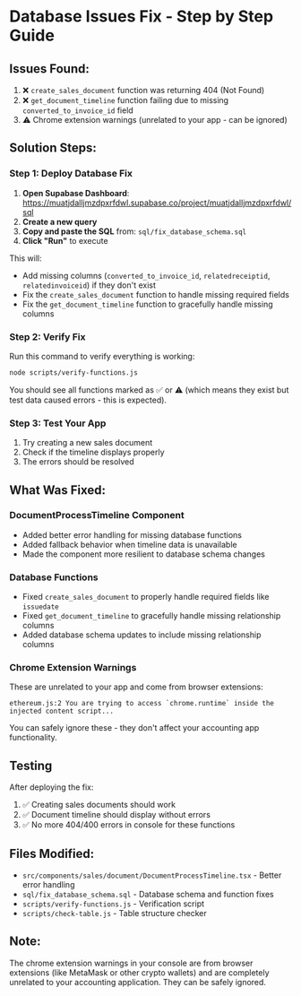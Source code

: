 # Database Issues Fix - Step by Step Guide

## Issues Found:
1. ❌ `create_sales_document` function was returning 404 (Not Found)
2. ❌ `get_document_timeline` function failing due to missing `converted_to_invoice_id` field
3. ⚠️ Chrome extension warnings (unrelated to your app - can be ignored)

## Solution Steps:

### Step 1: Deploy Database Fix
1. **Open Supabase Dashboard**: https://muatjdalljmzdpxrfdwl.supabase.co/project/muatjdalljmzdpxrfdwl/sql
2. **Create a new query**
3. **Copy and paste the SQL** from: `sql/fix_database_schema.sql`
4. **Click "Run"** to execute

This will:
- Add missing columns (`converted_to_invoice_id`, `relatedreceiptid`, `relatedinvoiceid`) if they don't exist
- Fix the `create_sales_document` function to handle missing required fields
- Fix the `get_document_timeline` function to gracefully handle missing columns

### Step 2: Verify Fix
Run this command to verify everything is working:
```bash
node scripts/verify-functions.js
```

You should see all functions marked as ✅ or ⚠️ (which means they exist but test data caused errors - this is expected).

### Step 3: Test Your App
1. Try creating a new sales document
2. Check if the timeline displays properly
3. The errors should be resolved

## What Was Fixed:

### DocumentProcessTimeline Component
- Added better error handling for missing database functions
- Added fallback behavior when timeline data is unavailable
- Made the component more resilient to database schema changes

### Database Functions
- Fixed `create_sales_document` to properly handle required fields like `issuedate`
- Fixed `get_document_timeline` to gracefully handle missing relationship columns
- Added database schema updates to include missing relationship columns

### Chrome Extension Warnings
These are unrelated to your app and come from browser extensions:
```
ethereum.js:2 You are trying to access `chrome.runtime` inside the injected content script...
```
You can safely ignore these - they don't affect your accounting app functionality.

## Testing
After deploying the fix:
1. ✅ Creating sales documents should work
2. ✅ Document timeline should display without errors
3. ✅ No more 404/400 errors in console for these functions

## Files Modified:
- `src/components/sales/document/DocumentProcessTimeline.tsx` - Better error handling
- `sql/fix_database_schema.sql` - Database schema and function fixes
- `scripts/verify-functions.js` - Verification script
- `scripts/check-table.js` - Table structure checker

## Note:
The chrome extension warnings in your console are from browser extensions (like MetaMask or other crypto wallets) and are completely unrelated to your accounting application. They can be safely ignored.
